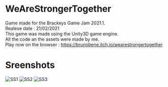 # WeAreStrongerTogether   
Game made for the Brackeys Game Jam 2021.1.  
Realese date : 21/02/2021  
This game was made using the Unity3D game engine.    
All the code an the assets were made by me.    
Play now on the browser : https://brunobene.itch.io/wearestrongertogether
# Sreenshots  
![SS1](https://user-images.githubusercontent.com/85142097/136669011-047d45d5-ac41-4ee3-beee-af655804184e.png)
![SS2](https://user-images.githubusercontent.com/85142097/136669023-c6ac1f12-5810-43ea-9f15-29b0351034bd.png)
![SS3](https://user-images.githubusercontent.com/85142097/136669080-74f9bddf-af61-47ad-bd74-dc439135760b.png)
